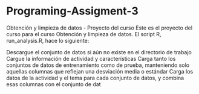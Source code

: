 # Programing-Assigment-3
Obtención y limpieza de datos - Proyecto del curso Este es el proyecto del curso para el curso Obtención y limpieza de datos. El script R, run_analysis.R, hace lo siguiente:

Descargue el conjunto de datos si aún no existe en el directorio de trabajo Cargue la información de actividad y características Carga tanto los conjuntos de datos de entrenamiento como de prueba, manteniendo solo aquellas columnas que reflejan una desviación media o estándar Carga los datos de la actividad y el tema para cada conjunto de datos, y combina esas columnas con el conjunto de dat
